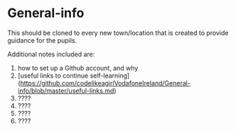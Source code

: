 # General-info

This should be cloned to every new town/location that is created to provide guidance for the pupils.

Additional notes included are:

1. how to set up a Github account, and why
2. [useful links to continue self-learning] (https://github.com/codelikeagirlVodafoneIreland/General-info/blob/master/useful-links.md)
3. ????
4. ????
5. ????
6. ????
